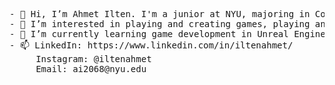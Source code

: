 <pre>
- 👋 Hi, I’m Ahmet Ilten. I'm a junior at NYU, majoring in Computer Science with a minor in Economics.
- 👀 I’m interested in playing and creating games, playing and watching football (soccer), traveling and weight training.
- 🌱 I’m currently learning game development in Unreal Engine 5. 
- 📫 LinkedIn: https://www.linkedin.com/in/iltenahmet/
     Instagram: @iltenahmet
     Email: ai2068@nyu.edu
<pre>

<!---
iltenahmet/iltenahmet is a ✨ special ✨ repository because its `README.md` (this file) appears on your GitHub profile.
You can click the Preview link to take a look at your changes.
--->
